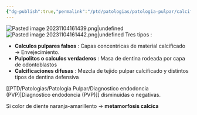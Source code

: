 ```yaml
---
{"dg-publish":true,"permalink":"/ptd/patologias/patologia-pulpar/calcificaciones-pulpares/"}
---
```


![Pasted image 20231104161439.png|undefined](/img/user/Cirugia%20Bucal%20I/Medias/Pasted%20image%2020231104161439.png)![Pasted image 20231104161442.png|undefined](/img/user/Cirugia%20Bucal%20I/Medias/Pasted%20image%2020231104161442.png)
Tres tipos : 
- **Calculos pulpares falsos** : Capas concentricas de material calcificado → Envejecimiento.
- **Pulpolitos o calculos verdaderos** : Masa de dentina rodeada por capa de odontoblastos
- **Calcificaciones difusas** : Mezcla de tejido pulpar calcificado y distintos tipos de dentina defensiva

[[PTD/Patologias/Patologia Pulpar/Diagnostico endodoncia (PVP)\|Diagnostico endodoncia (PVP)]] disminuidas o negativas.

Si color de diente naranja-amarillento → **metamorfosis calcica**

